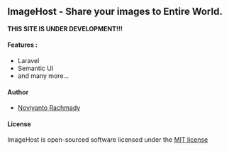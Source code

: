 ## ImageHost - Share your images to Entire World.

**THIS SITE IS UNDER DEVELOPMENT!!!**

#### Features :
- Laravel
- Semantic UI
- and many more...

#### Author
- [Noviyanto Rachmady](http://novay.web.id/)

#### License
ImageHost is open-sourced software licensed under the [MIT license](http://opensource.org/licenses/MIT)